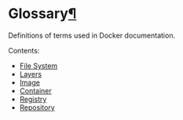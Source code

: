 Glossary[¶](#glossary "Permalink to this headline")
===================================================

Definitions of terms used in Docker documentation.

Contents:

-   [File System](filesystem/)
-   [Layers](layer/)
-   [Image](image/)
-   [Container](container/)
-   [Registry](registry/)
-   [Repository](repository/)

